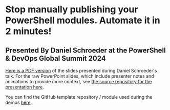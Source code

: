 # Stop manually publishing your PowerShell modules. Automate it in 2 minutes!

## Presented By Daniel Schroeder at the PowerShell & DevOps Global Summit 2024

[Here is a PDF version](./StopManuallyPublishingYourPowerShellModules-DanielSchroeder.pdf) of the slides presented during Daniel Schroeder's talk.
For the raw PowerPoint slides, which include presenter notes and animations to provide more context, see [the source repository for the presentation here](https://github.com/deadlydog/Presentation.StopManuallyPublishingYourPowerShellModules).

You can find the GitHub template repository / module used during the demos [here](https://github.com/deadlydog/PowerShell.ScriptModuleRepositoryTemplate).
